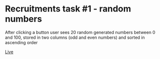 # Recruitments task #1 - random numbers
After clicking a button user sees 20 random generated numbers between 0 and 100, stored in two columns (odd and even numbers) and sorted in ascending order

[Live](https://mrutkowski99.github.io/recruitment-random-numbers/index.html)
